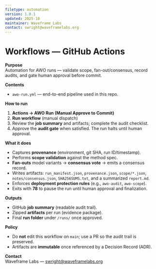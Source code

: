 ```yaml
---
filetype: automation
version: 1.0.1
updated: 2025-10
maintainer: Waveframe Labs
contact: swright@waveframelabs.org
---
```

# Workflows — GitHub Actions

**Purpose**  
Automation for AWO runs — validate scope, fan-out/consensus, record audits, and gate human approval before commit.

**Contents**
- `awo-run.yml` — end-to-end pipeline used in this repo.

**How to run**
1. **Actions → AWO Run (Manual Approve to Commit)**  
2. **Run workflow** (manual dispatch)  
3. Review the **job summary** and artifacts; complete the audit checklist.  
4. Approve the **audit gate** when satisfied. The run halts until human approval.

**What it does**
- Captures **provenance** (environment, git SHA, run ID/timestamp).
- Performs **scope validation** against the method spec.
- **Fan-outs** model variants → **consensus vote** → emits a consensus record.
- Writes artifacts: `run_manifest.json`, `provenance.json`, `scope/*.json`,
  `notes/consensus.json`, `SHA256SUMS.txt`, and a summarized `report.md`.
- Enforces **deployment protection rules** (e.g., `awo-audit`, `awo-scope`).
- Exits with **78** to pause the run until human approval and finalization.

**Outputs**
- GitHub **job summary** (readable audit trail).
- Zipped **artifacts** per run (evidence package).
- Final **run folder** under `/runs/` once approved.

**Policy**
- Do **not** edit this workflow on `main`; use a PR so the audit trail is preserved.
- Artifacts are **immutable** once referenced by a Decision Record (ADR).

**Contact**  
Waveframe Labs — swright@waveframelabs.org
